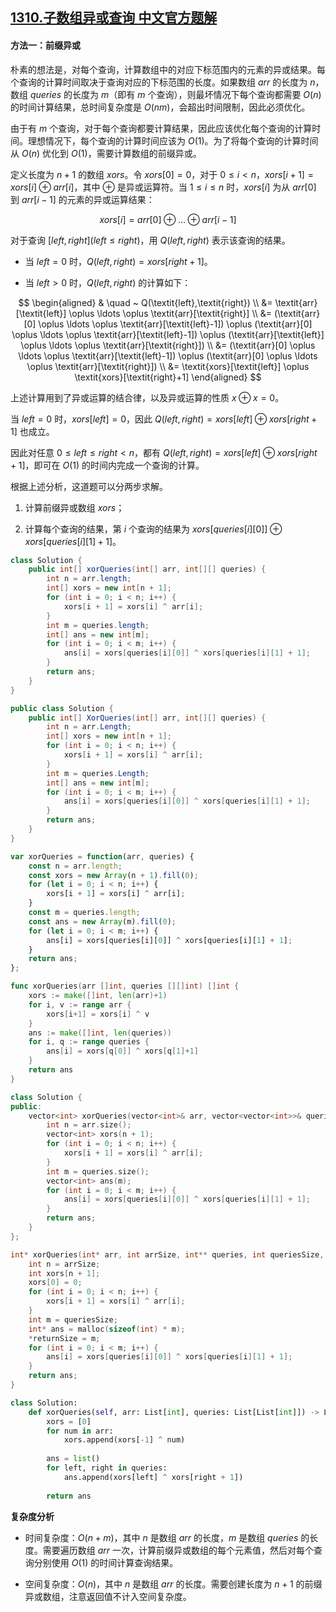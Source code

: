 ## [1310.子数组异或查询 中文官方题解](https://leetcode.cn/problems/xor-queries-of-a-subarray/solutions/100000/zi-shu-zu-yi-huo-cha-xun-by-leetcode-solution)

#### 方法一：前缀异或

朴素的想法是，对每个查询，计算数组中的对应下标范围内的元素的异或结果。每个查询的计算时间取决于查询对应的下标范围的长度。如果数组 $\textit{arr}$ 的长度为 $n$，数组 $\textit{queries}$ 的长度为 $m$（即有 $m$ 个查询），则最坏情况下每个查询都需要 $O(n)$ 的时间计算结果，总时间复杂度是 $O(nm)$，会超出时间限制，因此必须优化。

由于有 $m$ 个查询，对于每个查询都要计算结果，因此应该优化每个查询的计算时间。理想情况下，每个查询的计算时间应该为 $O(1)$。为了将每个查询的计算时间从 $O(n)$ 优化到 $O(1)$，需要计算数组的前缀异或。

定义长度为 $n+1$ 的数组 $\textit{xors}$。令 $\textit{xors}[0]=0$，对于 $0 \le i<n$，$\textit{xors}[i+1]=\textit{xors}[i] \oplus \textit{arr}[i]$，其中 $\oplus$ 是异或运算符。当 $1 \le i \le n$ 时，$\textit{xors}[i]$ 为从 $\textit{arr}[0]$ 到 $\textit{arr}[i-1]$ 的元素的异或运算结果：

$$
\textit{xors}[i]=\textit{arr}[0] \oplus \ldots \oplus \textit{arr}[i-1]
$$

对于查询 $[\textit{left},\textit{right}](\textit{left} \le \textit{right})$，用 $Q(\textit{left},\textit{right})$ 表示该查询的结果。

- 当 $\textit{left}=0$ 时，$Q(\textit{left},\textit{right})=\textit{xors}[\textit{right}+1]$。

- 当 $\textit{left}>0$ 时，$Q(\textit{left},\textit{right})$ 的计算如下：

$$
\begin{aligned}
& \quad ~ Q(\textit{left},\textit{right}) \\
&= \textit{arr}[\textit{left}] \oplus \ldots \oplus \textit{arr}[\textit{right}] \\
&= (\textit{arr}[0] \oplus \ldots \oplus \textit{arr}[\textit{left}-1]) \oplus (\textit{arr}[0] \oplus \ldots \oplus \textit{arr}[\textit{left}-1]) \oplus (\textit{arr}[\textit{left}] \oplus \ldots \oplus \textit{arr}[\textit{right}]) \\
&= (\textit{arr}[0] \oplus \ldots \oplus \textit{arr}[\textit{left}-1]) \oplus (\textit{arr}[0] \oplus \ldots \oplus \textit{arr}[\textit{right}]) \\
&= \textit{xors}[\textit{left}] \oplus \textit{xors}[\textit{right}+1]
\end{aligned}
$$

上述计算用到了异或运算的结合律，以及异或运算的性质 $x \oplus x=0$。

当 $\textit{left}=0$ 时，$\textit{xors}[\textit{left}]=0$，因此 $Q(\textit{left},\textit{right})=\textit{xors}[\textit{left}] \oplus \textit{xors}[\textit{right}+1]$ 也成立。

因此对任意 $0 \le \textit{left} \le \textit{right}<n$，都有 $Q(\textit{left},\textit{right})=\textit{xors}[\textit{left}] \oplus \textit{xors}[\textit{right}+1]$，即可在 $O(1)$ 的时间内完成一个查询的计算。

根据上述分析，这道题可以分两步求解。

1. 计算前缀异或数组 $\textit{xors}$；

2. 计算每个查询的结果，第 $i$ 个查询的结果为 $\textit{xors}[\textit{queries}[i][0]] \oplus \textit{xors}[\textit{queries}[i][1]+1]$。

```Java [sol1-Java]
class Solution {
    public int[] xorQueries(int[] arr, int[][] queries) {
        int n = arr.length;
        int[] xors = new int[n + 1];
        for (int i = 0; i < n; i++) {
            xors[i + 1] = xors[i] ^ arr[i];
        }
        int m = queries.length;
        int[] ans = new int[m];
        for (int i = 0; i < m; i++) {
            ans[i] = xors[queries[i][0]] ^ xors[queries[i][1] + 1];
        }
        return ans;
    }
}
```

```C# [sol1-C#]
public class Solution {
    public int[] XorQueries(int[] arr, int[][] queries) {
        int n = arr.Length;
        int[] xors = new int[n + 1];
        for (int i = 0; i < n; i++) {
            xors[i + 1] = xors[i] ^ arr[i];
        }
        int m = queries.Length;
        int[] ans = new int[m];
        for (int i = 0; i < m; i++) {
            ans[i] = xors[queries[i][0]] ^ xors[queries[i][1] + 1];
        }
        return ans;
    }
}
```

```JavaScript [sol1-JavaScript]
var xorQueries = function(arr, queries) {
    const n = arr.length;
    const xors = new Array(n + 1).fill(0);
    for (let i = 0; i < n; i++) {
        xors[i + 1] = xors[i] ^ arr[i];
    }
    const m = queries.length;
    const ans = new Array(m).fill(0);
    for (let i = 0; i < m; i++) {
        ans[i] = xors[queries[i][0]] ^ xors[queries[i][1] + 1];
    }
    return ans;
};
```

```go [sol1-Golang]
func xorQueries(arr []int, queries [][]int) []int {
    xors := make([]int, len(arr)+1)
    for i, v := range arr {
        xors[i+1] = xors[i] ^ v
    }
    ans := make([]int, len(queries))
    for i, q := range queries {
        ans[i] = xors[q[0]] ^ xors[q[1]+1]
    }
    return ans
}
```

```C++ [sol1-C++]
class Solution {
public:
    vector<int> xorQueries(vector<int>& arr, vector<vector<int>>& queries) {
        int n = arr.size();
        vector<int> xors(n + 1);
        for (int i = 0; i < n; i++) {
            xors[i + 1] = xors[i] ^ arr[i];
        }
        int m = queries.size();
        vector<int> ans(m);
        for (int i = 0; i < m; i++) {
            ans[i] = xors[queries[i][0]] ^ xors[queries[i][1] + 1];
        }
        return ans;
    }
};
```

```C [sol1-C]
int* xorQueries(int* arr, int arrSize, int** queries, int queriesSize, int* queriesColSize, int* returnSize) {
    int n = arrSize;
    int xors[n + 1];
    xors[0] = 0;
    for (int i = 0; i < n; i++) {
        xors[i + 1] = xors[i] ^ arr[i];
    }
    int m = queriesSize;
    int* ans = malloc(sizeof(int) * m);
    *returnSize = m;
    for (int i = 0; i < m; i++) {
        ans[i] = xors[queries[i][0]] ^ xors[queries[i][1] + 1];
    }
    return ans;
}
```

```Python [sol1-Python3]
class Solution:
    def xorQueries(self, arr: List[int], queries: List[List[int]]) -> List[int]:
        xors = [0]
        for num in arr:
            xors.append(xors[-1] ^ num)
        
        ans = list()
        for left, right in queries:
            ans.append(xors[left] ^ xors[right + 1])
        
        return ans
```

**复杂度分析**

- 时间复杂度：$O(n+m)$，其中 $n$ 是数组 $\textit{arr}$ 的长度，$m$ 是数组 $\textit{queries}$ 的长度。需要遍历数组 $\textit{arr}$ 一次，计算前缀异或数组的每个元素值，然后对每个查询分别使用 $O(1)$ 的时间计算查询结果。

- 空间复杂度：$O(n)$，其中 $n$ 是数组 $\textit{arr}$ 的长度。需要创建长度为 $n+1$ 的前缀异或数组，注意返回值不计入空间复杂度。